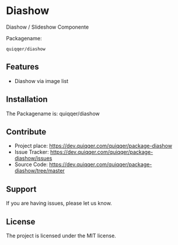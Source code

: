 
Diashow
========

Diashow / Slideshow Componente

Packagename:

    quiqqer/diashow


Features
--------

- Diashow via image list


Installation
------------

The Packagename is: quiqqer/diashow


Contribute
----------

- Project place: https://dev.quiqqer.com/quiqqer/package-diashow
- Issue Tracker: https://dev.quiqqer.com/quiqqer/package-diashow/issues
- Source Code: https://dev.quiqqer.com/quiqqer/package-diashow/tree/master


Support
-------

If you are having issues, please let us know.


License
-------

The project is licensed under the MIT license.

